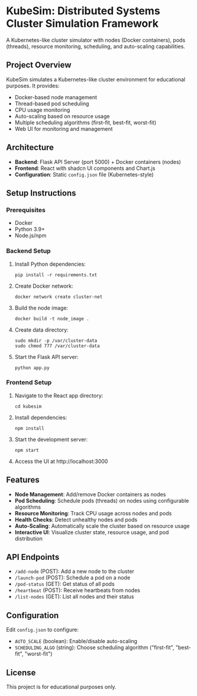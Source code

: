 # KubeSim: Distributed Systems Cluster Simulation Framework

A Kubernetes-like cluster simulator with nodes (Docker containers), pods (threads), resource monitoring, scheduling, and auto-scaling capabilities.

## Project Overview

KubeSim simulates a Kubernetes-like cluster environment for educational purposes. It provides:

- Docker-based node management
- Thread-based pod scheduling
- CPU usage monitoring
- Auto-scaling based on resource usage
- Multiple scheduling algorithms (first-fit, best-fit, worst-fit)
- Web UI for monitoring and management

## Architecture

- **Backend**: Flask API Server (port 5000) + Docker containers (nodes)
- **Frontend**: React with shadcn UI components and Chart.js
- **Configuration**: Static `config.json` file (Kubernetes-style)

## Setup Instructions

### Prerequisites

- Docker
- Python 3.9+
- Node.js/npm

### Backend Setup

1. Install Python dependencies:
   ```
   pip install -r requirements.txt
   ```

2. Create Docker network:
   ```
   docker network create cluster-net
   ```

3. Build the node image:
   ```
   docker build -t node_image .
   ```

4. Create data directory:
   ```
   sudo mkdir -p /var/cluster-data
   sudo chmod 777 /var/cluster-data
   ```

5. Start the Flask API server:
   ```
   python app.py
   ```

### Frontend Setup

1. Navigate to the React app directory:
   ```
   cd kubesim
   ```

2. Install dependencies:
   ```
   npm install
   ```

3. Start the development server:
   ```
   npm start
   ```

4. Access the UI at http://localhost:3000

## Features

- **Node Management**: Add/remove Docker containers as nodes
- **Pod Scheduling**: Schedule pods (threads) on nodes using configurable algorithms
- **Resource Monitoring**: Track CPU usage across nodes and pods
- **Health Checks**: Detect unhealthy nodes and pods
- **Auto-Scaling**: Automatically scale the cluster based on resource usage
- **Interactive UI**: Visualize cluster state, resource usage, and pod distribution

## API Endpoints

- `/add-node` (POST): Add a new node to the cluster
- `/launch-pod` (POST): Schedule a pod on a node
- `/pod-status` (GET): Get status of all pods
- `/heartbeat` (POST): Receive heartbeats from nodes
- `/list-nodes` (GET): List all nodes and their status

## Configuration

Edit `config.json` to configure:

- `AUTO_SCALE` (boolean): Enable/disable auto-scaling
- `SCHEDULING_ALGO` (string): Choose scheduling algorithm ("first-fit", "best-fit", "worst-fit")

## License

This project is for educational purposes only.